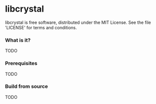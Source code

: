 # libcrystal

libcrystal is free software, distributed under the MIT License. See the file 'LICENSE' for terms and conditions.

### What is it?

TODO

### Prerequisites

TODO

### Build from source

TODO

